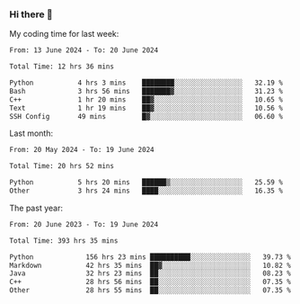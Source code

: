 ### Hi there 👋

My coding time for last week:

<!--START_SECTION:week-->

```txt
From: 13 June 2024 - To: 20 June 2024

Total Time: 12 hrs 36 mins

Python           4 hrs 3 mins    ████████░░░░░░░░░░░░░░░░░   32.19 %
Bash             3 hrs 56 mins   ███████▓░░░░░░░░░░░░░░░░░   31.23 %
C++              1 hr 20 mins    ██▓░░░░░░░░░░░░░░░░░░░░░░   10.65 %
Text             1 hr 19 mins    ██▓░░░░░░░░░░░░░░░░░░░░░░   10.56 %
SSH Config       49 mins         █▓░░░░░░░░░░░░░░░░░░░░░░░   06.60 %
```

<!--END_SECTION:week-->

Last month:

<!--START_SECTION:month-->

```txt
From: 20 May 2024 - To: 19 June 2024

Total Time: 20 hrs 52 mins

Python           5 hrs 20 mins   ██████▒░░░░░░░░░░░░░░░░░░   25.59 %
Other            3 hrs 24 mins   ████░░░░░░░░░░░░░░░░░░░░░   16.35 %
```

<!--END_SECTION:month-->

The past year:

<!--START_SECTION:year-->

```txt
From: 20 June 2023 - To: 19 June 2024

Total Time: 393 hrs 35 mins

Python             156 hrs 23 mins ██████████░░░░░░░░░░░░░░░   39.73 %
Markdown           42 hrs 35 mins  ██▓░░░░░░░░░░░░░░░░░░░░░░   10.82 %
Java               32 hrs 23 mins  ██░░░░░░░░░░░░░░░░░░░░░░░   08.23 %
C++                28 hrs 56 mins  ██░░░░░░░░░░░░░░░░░░░░░░░   07.35 %
Other              28 hrs 55 mins  ██░░░░░░░░░░░░░░░░░░░░░░░   07.35 %
```

<!--END_SECTION:year-->
